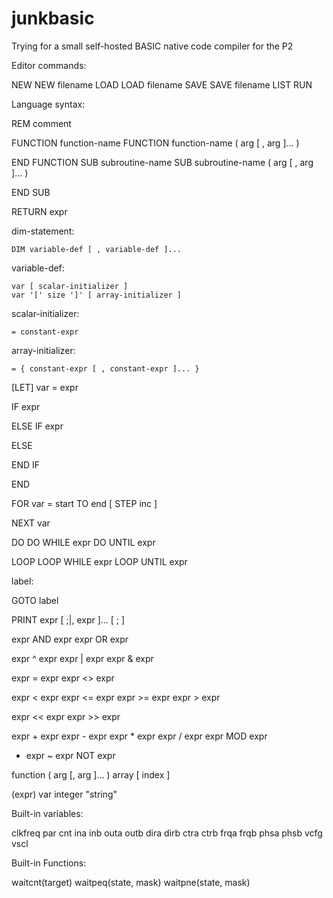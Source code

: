 # junkbasic
Trying for a small self-hosted BASIC native code compiler for the P2

Editor commands:

NEW
NEW filename
LOAD
LOAD filename
SAVE
SAVE filename
LIST
RUN

Language syntax:

REM comment

FUNCTION function-name
FUNCTION function-name ( arg [ , arg ]... )

END FUNCTION
SUB subroutine-name
SUB subroutine-name  ( arg [ , arg ]... )

END SUB

RETURN expr

dim-statement:

    DIM variable-def [ , variable-def ]...
    
variable-def:

    var [ scalar-initializer ]
    var '[' size ']' [ array-initializer ]
    
scalar-initializer:

    = constant-expr
    
array-initializer:

    = { constant-expr [ , constant-expr ]... }

[LET] var = expr

IF expr

ELSE IF expr

ELSE

END IF

END

FOR var = start TO end [ STEP inc ]

NEXT var

DO
DO WHILE expr
DO UNTIL expr

LOOP
LOOP WHILE expr
LOOP UNTIL expr

label:

GOTO label

PRINT expr [ ;|, expr ]... [ ; ]

expr AND expr
expr OR expr

expr ^ expr
expr | expr
expr & expr

expr = expr
expr <> expr

expr < expr
expr <= expr
expr >= expr
expr > expr

expr << expr
expr >> expr

expr + expr
expr - expr
expr * expr
expr / expr
expr MOD expr

- expr
~ expr
NOT expr

function ( arg [, arg ]... )
array [ index ]

(expr)
var
integer
"string"

Built-in variables:

clkfreq
par
cnt
ina
inb
outa
outb
dira
dirb
ctra
ctrb
frqa
frqb
phsa
phsb
vcfg
vscl

Built-in Functions:

waitcnt(target)
waitpeq(state, mask)
waitpne(state, mask)



